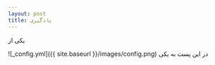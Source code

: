 ```yaml
---
layout: post
title: یادگیری  
---
```


یکی از

![_config.yml]({{ site.baseurl }}/images/config.png)
 در این پست به یکی 
